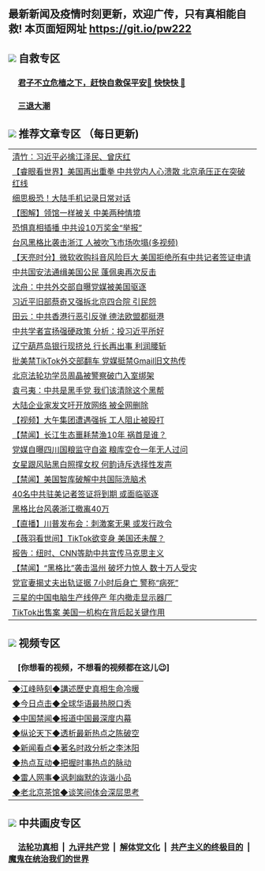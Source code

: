 ## 最新新闻及疫情时刻更新，欢迎广传，只有真相能自救! 本页面短网址 https://git.io/pw222



## <img src="https://img.icons8.com/cute-clipart/2x/circled-right.png">  自救专区

 ### &nbsp;&nbsp;&nbsp;&nbsp; [君子不立危樯之下，赶快自救保平安🍎 快快快 📩](https://github.com/pwgy/td/blob/master/README.md)
 
 ### &nbsp;&nbsp;&nbsp;&nbsp; [三退大潮](https://is.gd/fCPoKo) 
 
## <img src="https://img.icons8.com/cute-clipart/2x/circled-right.png"> 推荐文章专区 （每日更新)

<Table>
<tr><td colspan="2" align="left"><a href="https://vkglcrin.xhuyd.press/?name=c1207739&key=encdeuyadochlaxz&from=pw2">清竹：习近平必擒江泽民、曾庆红</a></td></tr>
<tr><td colspan="2" align="left"><a href="https://vkglcrin.xhuyd.press/?name=c1207730&key=encdeuyadochlaxz&from=pw2">【睿眼看世界】美国再出重拳 中共党内人心溃散 北京承压正在突破红线</a></td></tr>
<tr><td colspan="2" align="left"><a href="https://vkglcrin.xhuyd.press/?name=c1207736&key=encdeuyadochlaxz&from=pw2">细思极恐！大陆手机记录日常对话</a></td></tr>
<tr><td colspan="2" align="left"><a href="https://vkglcrin.xhuyd.press/?name=c1207755&key=encdeuyadochlaxz&from=pw2">【图解】领馆一样被关 中美两种情境</a></td></tr>
<tr><td colspan="2" align="left"><a href="https://vkglcrin.xhuyd.press/?name=c1207759&key=encdeuyadochlaxz&from=pw2">恐惧真相插播 中共设10万奖金“举报”</a></td></tr>
<tr><td colspan="2" align="left"><a href="https://vkglcrin.xhuyd.press/?name=c1207744&key=encdeuyadochlaxz&from=pw2">台风黑格比袭击浙江 人被吹飞市场吹塌(多视频)</a></td></tr>
<tr><td colspan="2" align="left"><a href="https://vkglcrin.xhuyd.press/?name=c1207762&key=encdeuyadochlaxz&from=pw2">【天亮时分】微软收购抖音风险巨大 美国拒绝所有中共记者签证申请</a></td></tr>
<tr><td colspan="2" align="left"><a href="https://vkglcrin.xhuyd.press/?name=c1207729&key=encdeuyadochlaxz&from=pw2">中共国安法通缉美国公民 蓬佩奥再次反击</a></td></tr>
<tr><td colspan="2" align="left"><a href="https://vkglcrin.xhuyd.press/?name=c1207756&key=encdeuyadochlaxz&from=pw2">沈舟：中共外交部自曝党媒被美国驱逐</a></td></tr>
<tr><td colspan="2" align="left"><a href="https://vkglcrin.xhuyd.press/?name=c1207733&key=encdeuyadochlaxz&from=pw2">习近平旧部蔡奇又强拆北京四合院 引民怨</a></td></tr>
<tr><td colspan="2" align="left"><a href="https://vkglcrin.xhuyd.press/?name=c1207640&key=encdeuyadochlaxz&from=pw2">田云：中共香港行恶引反弹 德法欧盟都挺港</a></td></tr>
<tr><td colspan="2" align="left"><a href="https://vkglcrin.xhuyd.press/?name=c1207760&key=encdeuyadochlaxz&from=pw2">中共学者宣扬强硬政策 分析：投习近平所好</a></td></tr>
<tr><td colspan="2" align="left"><a href="https://vkglcrin.xhuyd.press/?name=c1207753&key=encdeuyadochlaxz&from=pw2">辽宁葫芦岛银行现挤兑 行长再出事 利润腰斩</a></td></tr>
<tr><td colspan="2" align="left"><a href="https://vkglcrin.xhuyd.press/?name=c1207748&key=encdeuyadochlaxz&from=pw2">批美禁TikTok外交部翻车 党媒挺禁Gmail旧文热传</a></td></tr>
<tr><td colspan="2" align="left"><a href="https://vkglcrin.xhuyd.press/?name=c1207743&key=encdeuyadochlaxz&from=pw2">北京法轮功学员周晶被警察破门入室绑架</a></td></tr>
<tr><td colspan="2" align="left"><a href="https://vkglcrin.xhuyd.press/?name=c1207754&key=encdeuyadochlaxz&from=pw2">袁弓夷：中共是黑手党 我们该清除这个黑帮</a></td></tr>
<tr><td colspan="2" align="left"><a href="https://vkglcrin.xhuyd.press/?name=c1207734&key=encdeuyadochlaxz&from=pw2">大陆企业家发文吁开放网络 被全网删除</a></td></tr>
<tr><td colspan="2" align="left"><a href="https://vkglcrin.xhuyd.press/?name=c1207738&key=encdeuyadochlaxz&from=pw2">【视频】大午集团遭遇强拆 工人阻止被殴打</a></td></tr>
<tr><td colspan="2" align="left"><a href="https://vkglcrin.xhuyd.press/?name=c1207745&key=encdeuyadochlaxz&from=pw2">【禁闻】长江生态噩耗禁渔10年 祸首是谁？</a></td></tr>
<tr><td colspan="2" align="left"><a href="https://vkglcrin.xhuyd.press/?name=c1207761&key=encdeuyadochlaxz&from=pw2">党媒自曝四川国粮监守自盗 粮库空仓一年无人过问</a></td></tr>
<tr><td colspan="2" align="left"><a href="https://vkglcrin.xhuyd.press/?name=c1207751&key=encdeuyadochlaxz&from=pw2">女星跟风贴黑白照撑女权 何韵诗斥选择性发声</a></td></tr>
<tr><td colspan="2" align="left"><a href="https://vkglcrin.xhuyd.press/?name=c1207747&key=encdeuyadochlaxz&from=pw2">【禁闻】美国智库破解中共国际洗脑术</a></td></tr>
<tr><td colspan="2" align="left"><a href="https://vkglcrin.xhuyd.press/?name=c1207728&key=encdeuyadochlaxz&from=pw2">40名中共驻美记者签证将到期 或面临驱逐</a></td></tr>
<tr><td colspan="2" align="left"><a href="https://vkglcrin.xhuyd.press/?name=c1207763&key=encdeuyadochlaxz&from=pw2">黑格比台风袭浙江撤离40万</a></td></tr>
<tr><td colspan="2" align="left"><a href="https://vkglcrin.xhuyd.press/?name=c1207741&key=encdeuyadochlaxz&from=pw2">【直播】川普发布会：刺激案无果 或发行政令</a></td></tr>
<tr><td colspan="2" align="left"><a href="https://vkglcrin.xhuyd.press/?name=c1207742&key=encdeuyadochlaxz&from=pw2">【薇羽看世间】TikTok欲变身 美国还未醒？</a></td></tr>
<tr><td colspan="2" align="left"><a href="https://vkglcrin.xhuyd.press/?name=c1207737&key=encdeuyadochlaxz&from=pw2">报告：纽时、CNN等助中共宣传马克思主义</a></td></tr>
<tr><td colspan="2" align="left"><a href="https://vkglcrin.xhuyd.press/?name=c1207766&key=encdeuyadochlaxz&from=pw2">【禁闻】“黑格比”袭击温州 破坏力惊人 数十万人受灾</a></td></tr>
<tr><td colspan="2" align="left"><a href="https://vkglcrin.xhuyd.press/?name=c1207773&key=encdeuyadochlaxz&from=pw2">党官妻揭丈夫出轨证据 7小时后身亡 警称“病死”</a></td></tr>
<tr><td colspan="2" align="left"><a href="https://vkglcrin.xhuyd.press/?name=c1207746&key=encdeuyadochlaxz&from=pw2">三星的中国电脑生产线停产 年内撤走显示器厂</a></td></tr>
<tr><td colspan="2" align="left"><a href="https://vkglcrin.xhuyd.press/?name=c1207735&key=encdeuyadochlaxz&from=pw2">TikTok出售案 美国一机构在背后起关键作用</a></td></tr>

</Table>

## <img src="https://img.icons8.com/cute-clipart/2x/circled-right.png"> 视频专区
### &nbsp;&nbsp;&nbsp;&nbsp; [你想看的视频，不想看的视频都在这儿😉] <tr>
 
 <Table>
   <tr>
   <td colspan="2" align=left> 
<a href="https://kmyaoayewvhx.xhyte.press/oo.aspx?name=c922850&key=wybpblbewupvzpbn&from=gy22&tag=9877">◆江峰時刻◆講述歷史真相生命冷暖</a><br/>
    </td>
  </tr>
   <tr>
   <td colspan="2" align=left> 
<a href="https://kmyaoayewvhx.xhyte.press/oo.aspx?name=c816850&key=wybpblbewupvzpbn&from=gy22&tag=9877">◆今日点击◆全球华语最热脱口秀</a><br/>
    </td>
  </tr>
  <tr>
  <td colspan="2" align=left>
<a href="https://kmyaoayewvhx.xhyte.press/oo.aspx?name=c816860&key=wybpblbewupvzpbn&from=gy22&tag=99733110">◆中国禁闻◆报道中国最深度内幕</a><br/>
   </tr>
  <tr>
     <td colspan="2" align=left>
<a href="https://kmyaoayewvhx.xhyte.press/oo.aspx?name=c816855&key=wybpblbewupvzpbn&from=gy22&tag=997110">◆纵论天下◆透析最新热点之陈破空</a><br/>
   </tr>
   <tr>
      <td colspan="2" align=left>
<a href="https://kmyaoayewv4hx.xhyte.press/oo.aspx?name=c838308&key=wybpblbewupvzpbn&from=gy22&tag=9973110">◆新闻看点◆著名时政分析之李沐阳</a><br/>
   </tr>
   <tr>
     <td colspan="2" align=left>
<a href="https://kmy4aoayewvhx.xhyte.press/oo.aspx?name=c816852&key=wybpblbewupvzpbn&from=gy22&tag=9733110">◆热点互动◆把握时事热点的脉动</a><br/>
   </tr>
   <tr>
      <td colspan="2" align=left>
<a href="https://kmyaoaye4wvhx.xhyte.press/oo.aspx?name=c816694&key=wybpblbewupvzpbn&from=gy22&tag=93310">◆雷人网事◆讽刺幽默的诙谐小品</a><br/>
   </tr>
   <tr>
    <td colspan="2" align=left>
<a href="https://kmyao4ayewvhx.xhyte.press/oo.aspx?name=c816650&key=wybpblbewupvzpbn&from=gy22&tag=9973110">◆老北京茶馆◆谈笑间体会深层思考</a><br/>
   </tr>
</Table>
 
## <img src="https://img.icons8.com/cute-clipart/2x/circled-right.png"> 中共画皮专区


 ### &nbsp;&nbsp;&nbsp;&nbsp; [法轮功真相](https://github.com/begood0513/basic/blob/master/README.md) &nbsp;|&nbsp; [九评共产党](https://github.com/begood0513/9ping.md/blob/master/README.md) &nbsp;|&nbsp; [解体党文化](https://github.com/begood0513/jtdwh.md/blob/master/README.md)   &nbsp;|&nbsp; [共产主义的终极目的](https://github.com/begood0513/gczydzjmd.md/blob/master/README.md) &nbsp;|&nbsp; [魔鬼在统治我们的世界](https://github.com/begood0513/gczydzjmd.md/blob/master/README.md) 

